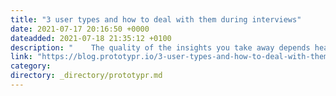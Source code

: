 ```yaml
---
title: "3 user types and how to deal with them during interviews"
date: 2021-07-17 20:16:50 +0000
dateadded: 2021-07-18 21:35:12 +0100
description: "    The quality of the insights you take away depends heavily on what kind of person you are talking to. This is why I put together this…  Continue reading on Prototypr »  "
link: "https://blog.prototypr.io/3-user-types-and-how-to-deal-with-them-during-interviews-fe145803ab63?source=rss----eb297ea1161a---4"
category:
directory: _directory/prototypr.md
---
```

